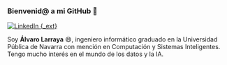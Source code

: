 ### Bienvenid@ a mi GitHub 🚀

[![LinkedIn {_ext}](https://img.shields.io/badge/linkedin-%230077B5.svg?style=for-the-badge&logo=linkedin&logoColor=white)](https://www.linkedin.com/in/%C3%A1lvaro-larraya-830700240/)

Soy **Álvaro Larraya** 😄, ingeniero informático graduado en la Universidad Pública de Navarra con mención en Computación y Sistemas Inteligentes. Tengo mucho interés en el mundo de los datos y la IA.

<!--
**alvarolarraya12/alvarolarraya12** is a ✨ _special_ ✨ repository because its `README.md` (this file) appears on your GitHub profile.

Here are some ideas to get you started:

- 🔭 I’m currently working on ...
- 🌱 I’m currently learning ...
- 👯 I’m looking to collaborate on ...
- 🤔 I’m looking for help with ...
- 💬 Ask me about ...
- 📫 How to reach me: ...
- 😄 Pronouns: ...
- ⚡ Fun fact: ...
-->
